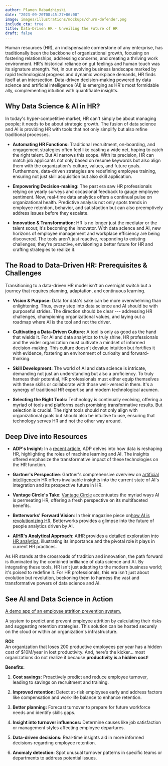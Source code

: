 ```yaml
---
author: Plamen Rabadzhiyski
date: "2023-09-20T08:45:27+06:00"
image: images/illustrations/mockups/churn-defender.png
include_cta: true
title: Data-Driven HR - Unveiling the Future of HR
draft: false
---
```


Human resources (HR), an indispensable cornerstone of any enterprise, has traditionally been the backbone of organizational growth, focusing on fostering relationships, addressing concerns, and creating a thriving work environment. HR's historical reliance on gut feelings and human touch was its signature strength. Yet, in our evolving business landscape marked by rapid technological progress and dynamic workplace demands, HR finds itself at an intersection. Data-driven decision-making powered by data science and artificial intelligence (AI) is emerging as HR's most formidable ally, complementing intuition with quantifiable insights.

## **Why Data Science & AI in HR?**

In today's hyper-competitive market, HR can't simply be about managing people; it needs to be about strategic growth. The fusion of data science and AI is providing HR with tools that not only simplify but also refine traditional processes.

-   **Automating HR Functions:** Traditional recruitment, on-boarding, and engagement strategies often feel like casting a wide net, hoping to catch the right talent. But AI narrows this scope. With its precision, HR can match job applicants not only based on resume keywords but also align them with the organization's culture, values, and future goals. Furthermore, data-driven strategies are redefining employee training, ensuring not just skill acquisition but also skill application.

-   **Empowering Decision-making:** The past era saw HR professionals relying on yearly surveys and occasional feedback to gauge employee sentiment. Now, real-time data analytics offers a continual pulse on organizational health. Predictive analysis not only spots trends in employee retention, behavior, and satisfaction but can also preemptively address issues before they escalate.

-   **Innovation & Transformation:** HR is no longer just the mediator or the talent scout; it's becoming the innovator. With data science and AI, new horizons of employee management and workplace efficiency are being discovered. The tools aren't just reactive, responding to existing challenges; they're proactive, envisioning a better future for HR and crafting strategies to realize it.

## **The Road to Data-Driven HR: Prerequisites & Challenges**

Transitioning to a data-driven HR model isn't an overnight switch but a journey that requires planning, adaptation, and continuous learning.

-   **Vision & Purpose:** Data for data's sake can be more overwhelming than enlightening. Thus, every step into data science and AI should be with purposeful strides. The direction should be clear --- addressing HR challenges, championing organizational values, and laying out a roadmap where AI is the tool and not the driver.

-   **Cultivating a Data-Driven Culture:** A tool is only as good as the hand that wields it. For AI and data analytics to truly shine, HR professionals and the wider organization must cultivate a mindset of informed decision-making. This culture doesn't devalue intuition but fortifies it with evidence, fostering an environment of curiosity and forward-thinking.

-   **Skill Development:** The world of AI and data science is intricate, demanding not just an understanding but also a proficiency. To truly harness their potential, HR professionals must either equip themselves with these skills or collaborate with those well-versed in them. It's a synergy of traditional HR expertise and modern technological acumen.

-   **Selecting the Right Tools:** Technology is continually evolving, offering a myriad of tools and platforms each promising transformative results. But selection is crucial. The right tools should not only align with organizational goals but should also be intuitive to use, ensuring that technology serves HR and not the other way around.

## **Deep Dive into Resources**

-   **ADP's Insight**: In a [recent article](https://www.adp.com/spark/articles/2022/07/how-data-has-changed-the-world-of-hr-machine-learning-artificial-intelligence-and-more.aspx), ADP delves into how data is reshaping HR, highlighting the roles of machine learning and AI. The insights offered emphasize the transformative impact of these technologies on the HR function.

-   **Gartner's Perspective**: Gartner's comprehensive overview on [artificial intelligence](https://www.gartner.com/en/human-resources/topics/artificial-intelligence-in-hr)in HR offers invaluable insights into the current state of AI's integration and its prospective future in HR.

-   **Vantage Circle's Take**: [Vantage Circle](https://blog.vantagecircle.com/ai-in-hr/) accentuates the myriad ways AI is permeating HR, offering a fresh perspective on its multifaceted benefits.

-   **Betterworks' Forward Vision**: In their magazine piece on[how AI is revolutionizing HR](https://www.betterworks.com/magazine/how-ai-is-transforming-hr-the-future-of-people-analytics/), Betterworks provides a glimpse into the future of people analytics driven by AI.

-   **AIHR's Analytical Approach**: AIHR provides a detailed exploration into [HR analytics](https://www.aihr.com/blog/what-is-hr-analytics/), illustrating its importance and the pivotal role it plays in current HR practices.

As HR stands at the crossroads of tradition and innovation, the path forward is illuminated by the combined brilliance of data science and AI. By integrating these tools, HR isn't just adapting to the modern business world; it's poised to redefine it. For HR professionals, this era isn't just about evolution but revolution, beckoning them to harness the vast and transformative powers of data science and AI.

## See AI and Data Science in Action

[A demo app of an employee attrition prevention system.](https://data-science-ai.shinyapps.io/churn-defender/)

A system to predict and prevent employee attrition by calculating their risks and suggesting retention strategies. This solution can be hosted securely on the cloud or within an organization's infrastructure.

**ROI:**  
An organization that loses 200 productive employees per year has a hidden cost of \$10M/year in lost productivity. And, here\'s the kicker\... most organizations do not realize it because **productivity is a hidden cost**!

**Benefits:**

1.  **Cost savings:** Proactively predict and reduce employee turnover, leading to savings on recruitment and training.

2.  **Improved retention:** Detect at-risk employees early and address factors like compensation and work-life balance to enhance retention.

3.  **Better planning:** Forecast turnover to prepare for future workforce needs and identify skills gaps.

4.  **Insight into turnover influences:** Determine causes like job satisfaction or management styles affecting employee departures.

5.  **Data-driven decisions:** Real-time insights aid in more informed decisions regarding employee retention.

6.  **Anomaly detection:** Spot unusual turnover patterns in specific teams or departments to address potential issues.
